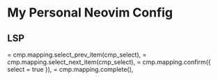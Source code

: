 # My Personal Neovim Config
## LSP
<C-p> = cmp.mapping.select_prev_item(cmp_select),
<C-n> = cmp.mapping.select_next_item(cmp_select),
<C-y> = cmp.mapping.confirm({ select = true }),
<C-Space> = cmp.mapping.complete(),

